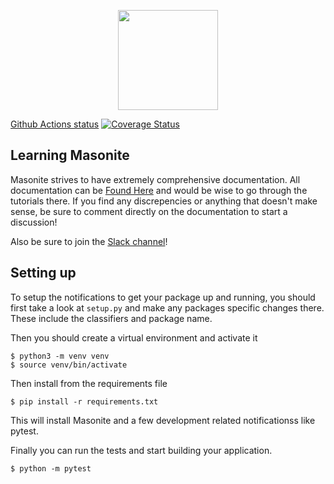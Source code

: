 
<p align="center">
<img src="https://i.imgur.com/rEXcoMn.png" width="160px"> 
</p>

[Github Actions status](https://github.com/MasoniteFramework/notifications/workflows/Test%20Application/badge.svg)
[![Coverage Status](https://coveralls.io/repos/github/MasoniteFramework/notifications/badge.svg?branch=master)](https://coveralls.io/github/MasoniteFramework/billing?branch=master)

## Learning Masonite

Masonite strives to have extremely comprehensive documentation. All documentation can be [Found Here](https://masoniteframework.gitbooks.io/docs/content/) and would be wise to go through the tutorials there. If you find any discrepencies or anything that doesn't make sense, be sure to comment directly on the documentation to start a discussion!

Also be sure to join the [Slack channel](https://masoniteframework.gitbooks.io/docs/content/)!

## Setting up

To setup the notifications to get your package up and running, you should first take a look at `setup.py` and make any packages specific changes there. These include the classifiers and package name.

Then you should create a virtual environment and activate it

```
$ python3 -m venv venv
$ source venv/bin/activate
```

Then install from the requirements file

```
$ pip install -r requirements.txt
```

This will install Masonite and a few development related notificationss like pytest.

Finally you can run the tests and start building your application.

```
$ python -m pytest
```
